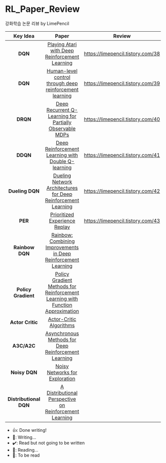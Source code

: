 # RL_Paper_Review

강화학습 논문 리뷰 by LimePencil

|        Key Idea        |                                                                                            Paper                                                                                            |              Review               |        Done        |
| :--------------------: | :-----------------------------------------------------------------------------------------------------------------------------------------------------------------------------------------: | :-------------------------------: | :----------------: |
|        **DQN**         |                                                     [Playing Atari with Deep Reinforcement Learning](https://arxiv.org/abs/1312.5602v1)                                                     | https://limepencil.tistory.com/38 |     :thumbsup:     |
|        **DQN**         |                                           [Human-level control through deep reinforcement learning](https://www.nature.com/articles/nature14236)                                            | https://limepencil.tistory.com/39 |     :thumbsup:     |
|        **DRQN**        |                                                 [Deep Recurrent Q-Learning for Partially Observable MDPs](https://arxiv.org/abs/1507.06527)                                                 | https://limepencil.tistory.com/40 |     :thumbsup:     |
|        **DDQN**        |                                                   [Deep Reinforcement Learning with Double Q-learning](https://arxiv.org/abs/1509.06461)                                                    | https://limepencil.tistory.com/41 |     :thumbsup:     |
|    **Dueling DQN**     |                                              [Dueling Network Architectures for Deep Reinforcement Learning](https://arxiv.org/abs/1511.06581)                                              | https://limepencil.tistory.com/42 |     :thumbsup:     |
|        **PER**         |                                                              [Prioritized Experience Replay](https://arxiv.org/abs/1511.05952)                                                              | https://limepencil.tistory.com/43 |     :thumbsup:     |
|    **Rainbow DQN**     |                                             [Rainbow: Combining Improvements in Deep Reinforcement Learning](https://arxiv.org/abs/1710.02298)                                              |                                   |      :pencil:      |
|  **Policy Gradient**   | [Policy Gradient Methods for Reinforcement Learning with Function Approximation](https://proceedings.neurips.cc/paper_files/paper/1999/hash/464d828b85b0bed98e80ade0a5c43b0f-Abstract.html) |                                   | :heavy_check_mark: |
|    **Actor Critic**    |                            [Actor-Critic Algorithms](https://proceedings.neurips.cc/paper_files/paper/1999/hash/6449f44a102fde848669bdd9eb6b76fa-Abstract.html)                             |                                   | :heavy_check_mark: |
|      **A3C/A2C**       |                                                  [Asynchronous Methods for Deep Reinforcement Learning](https://arxiv.org/abs/1602.01783)                                                   |                                   |     :calendar:     |
|     **Noisy DQN**      |                                                             [Noisy Networks for Exploration](https://arxiv.org/abs/1706.10295)                                                              |                                   |      :pencil:      |
| **Distributional DQN** |                                                 [A Distributional Perspective on Reinforcement Learning](https://arxiv.org/abs/1707.06887)                                                  |                                   | :heavy_check_mark: |

- :thumbsup:: Done writing!
- :pencil:: Writing...
- :heavy_check_mark:: Read but not going to be written
- :page_with_curl:: Reading...
- :calendar:: To be read
